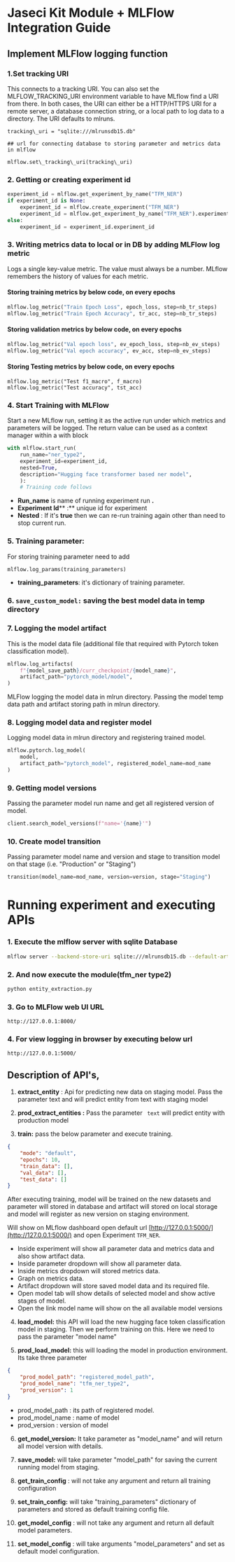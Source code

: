 # Jaseci Kit Module + MLFlow Integration Guide

## Implement MLFlow logging function

### 1.Set tracking URI
This connects to a tracking URI. You can also set the MLFLOW\_TRACKING\_URI environment variable to have MLflow find a URI from there. In both cases, the URI can either be a HTTP/HTTPS URI for a remote server, a database connection string, or a local path to log data to a directory. The URI defaults to mlruns.

```
tracking\_uri = "sqlite:///mlrunsdb15.db"

## url for connecting database to storing parameter and metrics data in mlflow

mlflow.set\_tracking\_uri(tracking\_uri)
```

### 2. Getting or creating experiment id
```py
experiment_id = mlflow.get_experiment_by_name("TFM_NER")
if experiment_id is None:
    experiment_id = mlflow.create_experiment("TFM_NER")
    experiment_id = mlflow.get_experiment_by_name("TFM_NER").experiment_id
else:
    experiment_id = experiment_id.experiment_id
```
### 3. Writing metrics data to local or in DB by adding MLFlow log metric
Logs a single key-value metric. The value must always be a number. MLflow remembers the history of values for each metric.

#### Storing training metrics by below code, on every epochs
```py
mlflow.log_metric("Train Epoch Loss", epoch_loss, step=nb_tr_steps)
mlflow.log_metric("Train Epoch Accuracy", tr_acc, step=nb_tr_steps)
```
#### Storing validation metrics by below code, on every epochs
```py
mlflow.log_metric("Val epoch loss", ev_epoch_loss, step=nb_ev_steps)
mlflow.log_metric("Val epoch accuracy", ev_acc, step=nb_ev_steps)
```

#### Storing Testing metrics by below code, on every epochs
```
mlflow.log_metric("Test f1_macro", f_macro)
mlflow.log_metric("Test accuracy", tst_acc)
```

### 4. Start Training with MLFlow
Start a new MLflow run, setting it as the active run under which metrics and parameters will be logged. The return value can be used as a context manager within a with block
```py
with mlflow.start_run(
    run_name="ner_type2",
    experiment_id=experiment_id,
    nested=True,
    description="Hugging face transformer based ner model",
    ):
    # Training code follows
```

* **Run_name** is name of running experiment run **.**
* **Experiment Id**** :** unique id for experiment
* **Nested** : If it's **true** then we can re-run training again other than need to stop current run.

### 5. Training parameter:
For storing training parameter need to add
```py
mlflow.log_params(training_parameters)
```
* **training_parameters**: it's dictionary of training parameter.

### 6. `save_custom_model:` saving the best model data in temp directory

### 7. Logging the model artifact
This is the model data file (additional file that required with Pytorch token classification model).
```py
mlflow.log_artifacts(
    f"{model_save_path}/curr_checkpoint/{model_name}",
    artifact_path="pytorch_model/model",
)
```
MLFlow logging the model data in mlrun directory. Passing the model temp data path and artifact storing path in mlrun directory.

### 8. Logging model data and register model
Logging model data in mlrun directory and registering trained model.
```py
mlflow.pytorch.log_model(
    model,
    artifact_path="pytorch_model", registered_model_name=mod_name
)
```

### 9. Getting model versions
Passing the parameter model run name and get all registered version of model.
```py
client.search_model_versions(f"name='{name}'")
```

### 10. Create model transition
Passing parameter model name and version and stage to transition model on that stage (i.e. "Production" or "Staging")
```py
transition(model_name=mod_name, version=version, stage="Staging")
```

# Running experiment and executing APIs

### 1. Execute the mlflow server with sqlite Database
```bash
mlflow server --backend-store-uri sqlite:///mlrunsdb15.db --default-artifact-root file:/mlruns -h 0.0.0.0 -p 5000
```
### 2. And now execute the module(tfm_ner type2)
```bash
python entity_extraction.py
```

### 3. Go to MLFlow web UI URL
```
http://127.0.0.1:8000/
```

### 4. **For view logging in browser by executing below url**
```
http://127.0.0.1:5000/

```
## Description of API's,

1. **extract\_entity** : Api for predicting new data on staging model. Pass the parameter text and will predict entity from text with staging model

2. **prod\_extract\_entities :** Pass the parameter ` text` will predict entity with production model

3. **train:** pass the below parameter and execute training.
```json
{
    "mode": "default",
    "epochs": 10,
    "train_data": [],
    "val_data": [],
    "test_data": []
}
```

After executing training, model will be trained on the new datasets and parameter will stored in database and artifact will stored on local storage and model will register as new version on staging environment.

Will show on MLflow dashboard open default url [http://127.0.0.1:5000/](http://127.0.0.1:5000/) and open Experiment `TFM_NER`.

* Inside experiment will show all parameter data and metrics data and also show artifact data.
* Inside parameter dropdown will show all parameter data.
* Inside metrics dropdown will stored metrics data.
* Graph on metrics data.
* Artifact dropdown will store saved model data and its required file.
* Open model tab will show details of selected model and show active stages of model.
* Open the link model name will show on the all available model versions

4. **load_model:** this API will load the new hugging face token classification model in staging. Then we perform training on this. Here we need to pass the parameter "model name"

5. **prod_load_model:** this will loading the model in production environment. Its take three parameter

```json
{
    "prod_model_path": "registered_model_path",
    "prod_model_name": "tfm_ner_type2",
    "prod_version": 1
}
```
* prod_model_path : its path of registered model.
* prod_model_name : name of model
* prod_version : version of model

6. **get_model_version:** It take parameter as "model\_name" and will return all model version with details.

7. **save_model:** will take parameter "model\_path" for saving the current running model from staging.

8. **get_train_config** : will not take any argument and return all training configuration

9. **set_train_config:** will take "training\_parameters" dictionary of parameters and stored as default training config file.

10. **get_model_config** : will not take any argument and return all default model parameters.

11. **set_model_config** : will take arguments "model\_parameters" and set as default model configuration.